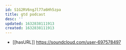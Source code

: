 ```yaml
---
id: S1G2RV6ngJl77a6Hh5zpa
title: gtd podcast
desc: ''
updated: 1632838111913
created: 1632838111913
---
```


- [[hasURL]] https://soundcloud.com/user-697578497
